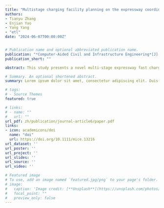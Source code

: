 ```yaml
---
title: "Multistage charging facility planning on the expressway coordinated with the power structure transformation"
authors:
- Tianyu Zhang
- Enjian Yao
- Yang Yang
- "etl"
date: "2024-06-07T00:00:00Z"


# Publication name and optional abbreviated publication name.
publication: "*Computer‐Aided Civil and Infrastructure Engineering*[J], 2024."
publication_short: ""

abstract: This study presents a novel multi-stage expressway fast charging station (EFCS) planning problem coordinated with the dynamic regional power structure (PS) transformation. Under the prerequisite of the EFCS network's sustainable operation, network accessibility, and orderly construction, a 3-step planning method oriented to the enhancement of energy saving and emission reduction (ESER) benefits and rationalization of facility utilization is developed: (i) EV-expanded network, (ii) multi-agent-based dynamic traffic assignment (MA-DTA), and (iii) deployment refinement. Embedding the MA-DTA and customized refinement strategy into the iterative planning structure enables the integration of operations and planning of the EFCS network. A numerical experiment and an empirical study in the Shandong Peninsula urban agglomeration are conducted. It demonstrates that the method can find a high-quality solution within acceptable computation time and is applicable to realistic large-scale EFCS planning. The planning method can effectively play the role of economy and facility in inducing EV users' charging demands, thus enhancing the overall ESER benefits. 

# Summary. An optional shortened abstract.
summary: Lorem ipsum dolor sit amet, consectetur adipiscing elit. Duis posuere tellus ac convallis placerat. Proin tincidunt magna sed ex sollicitudin condimentum.

# tags:
# - Source Themes
featured: true

# links:
# - name: ""
#   url: ""
url_pdf: zh/publication/journal-article6/paper.pdf
links:
- icon: academicons/doi
  name: "doi"
  url: https://doi.org/10.1111/mice.13216
url_dataset: ''
url_poster: ''
url_project: ''
url_slides: ''
url_source: ''
url_video: ''

# Featured image
# To use, add an image named `featured.jpg/png` to your page's folder. 
# image:
#   caption: 'Image credit: [**Unsplash**](https://unsplash.com/photos/jdD8gXaTZsc)'
#   focal_point: ""
#   preview_only: false
---
```

